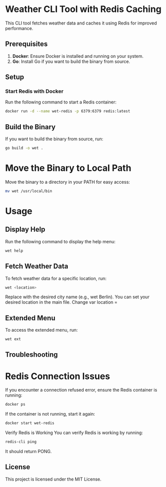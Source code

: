 # Weather CLI Tool with Redis Caching

This CLI tool fetches weather data and caches it using Redis for improved performance.

## Prerequisites

1. **Docker**: Ensure Docker is installed and running on your system.
2. **Go**: Install Go if you want to build the binary from source.

## Setup

### Start Redis with Docker
Run the following command to start a Redis container:
```bash
docker run -d --name wet-redis -p 6379:6379 redis:latest
```

## Build the Binary
If you want to build the binary from source, run:
```bash
go build -o wet .
```

# Move the Binary to Local Path
Move the binary to a directory in your PATH for easy access:
```bash
mv wet /usr/local/bin
```

# Usage
## Display Help
Run the following command to display the help menu:
```bash
wet help
```
## Fetch Weather Data
To fetch weather data for a specific location, run:
```bash
wet <location>
```
Replace <location> with the desired city name (e.g., wet Berlin). You can set your desired location in the main file. Change var location = <yourCity>

## Extended Menu
To access the extended menu, run:
```bash
wet ext
```

## Troubleshooting
# Redis Connection Issues
If you encounter a connection refused error, ensure the Redis container is running:
```bash
docker ps
```

If the container is not running, start it again:
```bash
docker start wet-redis
```

Verify Redis is Working
You can verify Redis is working by running:
```bash
redis-cli ping
```
It should return PONG.

## License
This project is licensed under the MIT License.










